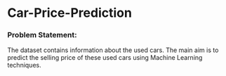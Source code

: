 # Car-Price-Prediction

### Problem Statement:
The dataset contains information about the used cars.
The main aim is to predict the selling price of these used cars using Machine Learning techniques.


